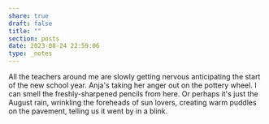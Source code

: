 ```yaml
---
share: true
draft: false
title: ""
section: posts
date: 2023-08-24 22:59:06
type: _notes
---
```


All the teachers around me are slowly getting nervous anticipating the start of the new school year. Anja's taking her anger out on the pottery wheel. I can smell the freshly-sharpened pencils from here. Or perhaps it's just the August rain, wrinkling the foreheads of sun lovers, creating warm puddles on the pavement, telling us it went by in a blink. 
